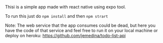 Thisi is a simple app made with react native using expo tool.

To run this just do `npm install` and then `npm strart`

Note: The web service that the app consumes could be dead, but here you have the code of that service and feel free to run it on your local machine or deploy on heroku: https://github.com/jemedina/todo-list-api


